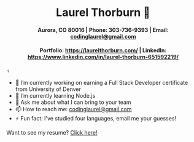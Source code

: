 <div align="center">
 
# **Laurel Thorburn** 🦸‍

#### Aurora, CO 80016 | Phone: 303-736-9393 | Email: codinglaurel@gmail.com

#### Portfolio: https://laurelthorburn.com/ | LinkedIn: https://www.linkedin.com/in/laurel-thorburn-651592219/
</div>♀

- 🔭 I’m currently working on earning a Full Stack Developer certificate from University of Denver
- 🌱 I’m currently learning Node.js
- 💬 Ask me about what I can bring to your team
- 📫 How to reach me: codinglaurel@gmail.com
- ⚡ Fun fact: I've studied four languages, email me your guesses!

Want to see my resume? [Click here!](https://drive.google.com/file/d/1PCDEbj6nRjaNaSe_1KquX8zwYbSCFZ1V/view?usp=sharing)

